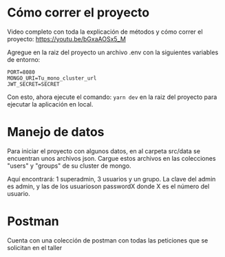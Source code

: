 # Cómo correr el proyecto

Video completo con toda la explicación de métodos y cómo correr el proyecto: https://youtu.be/bGxaAOSx5_M

Agregue en la raiz del proyecto un archivo .env con la siguientes variables de entorno:
```
PORT=8080
MONGO_URI=Tu_mono_cluster_url
JWT_SECRET=SECRET
```

Con esto, ahora ejecute el comando: `yarn dev` en la raiz del proyecto para ejecutar la aplicación en local.

# Manejo de datos

Para iniciar el proyecto con algunos datos, en al carpeta src/data se encuentran unos archivos json. Cargue estos archivos en las colecciones "users" y "groups" de su cluster de mongo. 

Aquí encontrará: 1 superadmin, 3 usuarios y un grupo. La clave del admin es admin, y las de los usuarioson passwordX donde X es el número del usuario. 


# Postman

Cuenta con una colección de postman con todas las peticiones que se solicitan en el taller